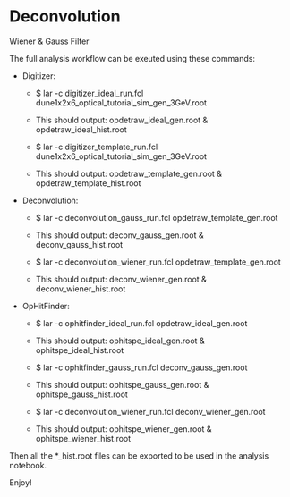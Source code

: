 # Deconvolution
Wiener &amp; Gauss Filter

The full analysis workflow can be exeuted using these commands:
 - Digitizer:
   - $ lar -c digitizer_ideal_run.fcl dune1x2x6_optical_tutorial_sim_gen_3GeV.root
   - This should output: opdetraw_ideal_gen.root & opdetraw_ideal_hist.root
 
   - $ lar -c digitizer_template_run.fcl dune1x2x6_optical_tutorial_sim_gen_3GeV.root
   - This should output: opdetraw_template_gen.root & opdetraw_template_hist.root
 
 - Deconvolution:
   - $ lar -c deconvolution_gauss_run.fcl opdetraw_template_gen.root
   - This should output: deconv_gauss_gen.root & deconv_gauss_hist.root
 
   - $ lar -c deconvolution_wiener_run.fcl opdetraw_template_gen.root
   - This should output: deconv_wiener_gen.root & deconv_wiener_hist.root
 
 - OpHitFinder:
   - $ lar -c ophitfinder_ideal_run.fcl opdetraw_ideal_gen.root
   - This should output: ophitspe_ideal_gen.root & ophitspe_ideal_hist.root
 
   - $ lar -c ophitfinder_gauss_run.fcl deconv_gauss_gen.root
   - This should output: ophitspe_gauss_gen.root & ophitspe_gauss_hist.root
 
   - $ lar -c deconvolution_wiener_run.fcl deconv_wiener_gen.root
   - This should output: ophitspe_wiener_gen.root & ophitspe_wiener_hist.root
 
 Then all the *_hist.root files can be exported to be used in the analysis notebook.

Enjoy!
